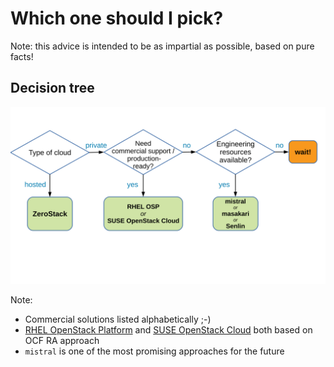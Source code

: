 <!-- .slide: data-state="section-break" id="advice" data-timing="10" -->
# Which one should I pick?

Note: this advice is intended to be as impartial as possible, based
on pure facts!


<!-- .slide: data-state="normal" id="decision-tree" data-timing="120" -->
## Decision tree

<img alt="decision" src="images/decision-tree.svg"
     class="full-slide" />

Note:

-   Commercial solutions listed alphabetically ;-)
-   [RHEL OpenStack Platform](https://access.redhat.com/products/red-hat-enterprise-linux-openstack-platform/)
and [SUSE OpenStack Cloud](http://suse.com/cloud)
both based on OCF RA approach
-   `mistral` is one of the most promising approaches for the future
